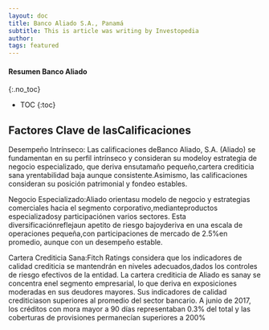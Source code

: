 ```yaml
---
layout: doc
title: Banco Aliado S.A., Panamá
subtitle: This is article was writing by Investopedia
author:
tags: featured
---
```


#### Resumen Banco Aliado
{:.no_toc}
* TOC
{:toc}

## Factores Clave de lasCalificaciones
Desempeño Intrínseco: Las calificaciones deBanco Aliado, S.A. (Aliado) se fundamentan en su perfil  intrínseco  y  consideran  su  modeloy  estrategia  de  negocio  especializado,  que  deriva  ensutamaño  pequeño,cartera  crediticia  sana  yrentabilidad  baja  aunque  consistente.Asimismo,  las calificaciones consideran su posición patrimonial y fondeo estables.

Negocio  Especializado:Aliado orientasu  modelo  de negocio  y  estrategias  comerciales  hacia  el segmento corporativo,medianteproductos especializadosy participaciónen varios sectores. Esta diversificaciónreflejaun  apetito  de  riesgo  bajoyderiva  en  una  escala  de  operaciones pequeña,con participaciones de mercado de 2.5%en promedio, aunque con un desempeño estable.

Cartera  Crediticia  Sana:Fitch Ratings considera  que  los  indicadores  de  calidad  crediticia  se mantendrán  en  niveles adecuados,dados  los  controles  de  riesgo  efectivos  de  la  entidad. La cartera crediticia  de  Aliado  es sanay se  concentra  enel  segmento empresarial,  lo  que  deriva  en exposiciones  moderadas  en  sus  deudores  mayores.  Sus indicadores  de  calidad  crediticiason superiores al promedio del sector bancario. A junio de 2017, los créditos con mora mayor a 90 días representaban 0.3% del total y las coberturas de provisiones permanecían superiores a 200%
